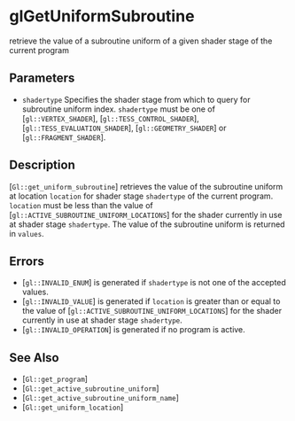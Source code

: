 # glGetUniformSubroutine
retrieve the value of a subroutine uniform of a given shader stage of
  the current program

## Parameters
- `shadertype`
  Specifies the shader stage from which to query for subroutine uniform
  index. `shadertype` must be one of [`gl::VERTEX_SHADER`],
  [`gl::TESS_CONTROL_SHADER`], [`gl::TESS_EVALUATION_SHADER`],
  [`gl::GEOMETRY_SHADER`] or [`gl::FRAGMENT_SHADER`].

## Description
[`Gl::get_uniform_subroutine`] retrieves the value of the subroutine
  uniform at location `location` for shader stage `shadertype` of the
  current program. `location` must be less than the value of
  [`gl::ACTIVE_SUBROUTINE_UNIFORM_LOCATIONS`] for the shader currently
  in use at shader stage `shadertype`. The value of the subroutine
  uniform is returned in `values`.

## Errors
- [`gl::INVALID_ENUM`] is generated if `shadertype` is not one of the
  accepted values.
- [`gl::INVALID_VALUE`] is generated if `location` is greater than or
  equal to the value of [`gl::ACTIVE_SUBROUTINE_UNIFORM_LOCATIONS`] for
  the shader currently in use at shader stage `shadertype`.
- [`gl::INVALID_OPERATION`] is generated if no program is active.

## See Also
- [`Gl::get_program`]
- [`Gl::get_active_subroutine_uniform`]
- [`Gl::get_active_subroutine_uniform_name`]
- [`Gl::get_uniform_location`]
